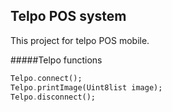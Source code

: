 ## Telpo POS system
This project for telpo POS mobile.

#####Telpo functions
```Dart
Telpo.connect();
Telpo.printImage(Uint8list image);
Telpo.disconnect();
```
